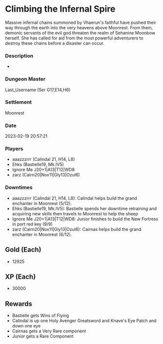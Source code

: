 # Climbing the Infernal Spire
Massive infernal chains summoned by Vhaerun's faithful have pushed their way through the earth into the very heavens above Moonrest. From them, demonic servants of the evil god threaten the realm of Sehanine Moonbow herself. She has called for aid from the most powerful adventurers to destroy these chains before a disaster can occur.
### Description
-
### Dungeon Master
Last_Username (Ser G17,E14,H6)
### Settlement
Moonrest
### Date
2023-02-19 20:57:21
### Players
* aaazzzrrr (Calindal 21, H14, L8)
* Ehks (Bastielle19, Mk.IV5)
* Ignore Me J20+1|A13|T12|WD8
* zarz (Cairn20|Nox11|Gly13|Ozul6)
### Downtimes
* aaazzzrrr (Calindal 21, H14, L8): Calindal helps build the grand enchanter in Moonrest (5/12).
* Ehks (Bastielle19, Mk.IV5): Bastielle spends her downtime retraining and acquiring new skills then travels to Moonrest to help the sheep
* Ignore Me J20+1|A13|T12|WD8: Junior finishes to build the New Fortress in port red key (9/9)
* zarz (Cairn20|Nox11|Gly13|Ozul6): Cairnas helps build the grand enchanter in Moonrest (6/12).
## Gold (Each)
* 12925
## XP (Each)
* 30000
## Rewards
* Bastielle gets Wins of Flying
* Calindal is up one Holy Avenger Greatsword and  Knave's Eye Patch and down one eye
* Cairnas gets a Very Rare component
* Junior gets a Rare Component